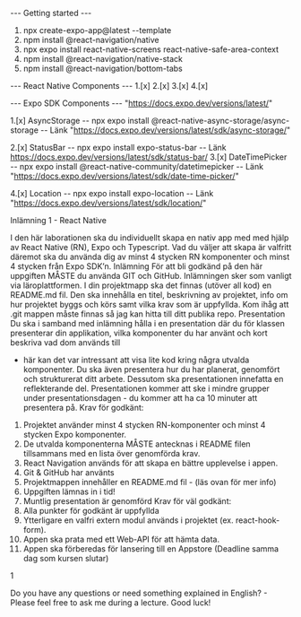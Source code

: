  --- Getting started --- 

1. npx create-expo-app@latest --template
2. npm install @react-navigation/native
3. npx expo install react-native-screens react-native-safe-area-context
4. npm install @react-navigation/native-stack
5. npm install @react-navigation/bottom-tabs

 --- React Native Components ---
1.[x] <View> 
2.[x] <Text>
3.[x]<Image>
4.[x]<Pressable>


--- Expo SDK Components --- "https://docs.expo.dev/versions/latest/"

1.[x] AsyncStorage
-- npx expo install @react-native-async-storage/async-storage 
-- Länk  "https://docs.expo.dev/versions/latest/sdk/async-storage/"

2.[x] StatusBar
-- npx expo install expo-status-bar
-- Länk https://docs.expo.dev/versions/latest/sdk/status-bar/
3.[x] DateTimePicker 
-- npx expo install @react-native-community/datetimepicker 
-- Länk "https://docs.expo.dev/versions/latest/sdk/date-time-picker/"

4.[x] Location
-- npx expo install expo-location 
-- Länk "https://docs.expo.dev/versions/latest/sdk/location/"

Inlämning 1 - React Native

I den här laborationen ska du individuellt skapa en nativ app med med hjälp av React
Native (RN), Expo och Typescript. Vad du väljer att skapa är valfritt däremot ska du
använda dig av minst 4 stycken RN komponenter och minst 4 stycken från Expo SDK’n.
Inlämning
För att bli godkänd på den här uppgiften MÅSTE du använda GIT och GitHub.
Inlämningen sker som vanligt via läroplattformen. I din projektmapp ska det finnas
(utöver all kod) en README.md fil. Den ska innehålla en titel, beskrivning av projektet,
info om hur projektet byggs och körs samt vilka krav som är uppfyllda. Kom ihåg att .git
mappen måste finnas så jag kan hitta till ditt publika repo.
Presentation
Du ska i samband med inlämning hålla i en presentation där du för klassen presenterar
din applikation, vilka komponenter du har använt och kort beskriva vad dom används till
- här kan det var intressant att visa lite kod kring några utvalda komponenter. Du ska
även presentera hur du har planerat, genomfört och strukturerat ditt arbete. Dessutom ska
presentationen innefatta en reflekterande del. Presentationen kommer att ske i mindre
grupper under presentationsdagen - du kommer att ha ca 10 minuter att presentera på.
Krav för godkänt:
1. Projektet använder minst 4 stycken RN-komponenter och minst 4 stycken Expo
komponenter.
2. De utvalda komponenterna MÅSTE antecknas i README filen tillsammans med en
lista över genomförda krav.
3. React Navigation används för att skapa en bättre upplevelse i appen.
4. Git & GitHub har använts
5. Projektmappen innehåller en README.md fil - (läs ovan för mer info)
6. Uppgiften lämnas in i tid!
7. Muntlig presentation är genomförd
Krav för väl godkänt:
1. Alla punkter för godkänt är uppfyllda
2. Ytterligare en valfri extern modul används i projektet (ex. react-hook-form).
3. Appen ska prata med ett Web-API för att hämta data.
4. Appen ska förberedas för lansering till en Appstore (Deadline samma dag som kursen
slutar)

1

Do you have any questions or need something explained in English? - Please feel free to
ask me during a lecture. Good luck!
